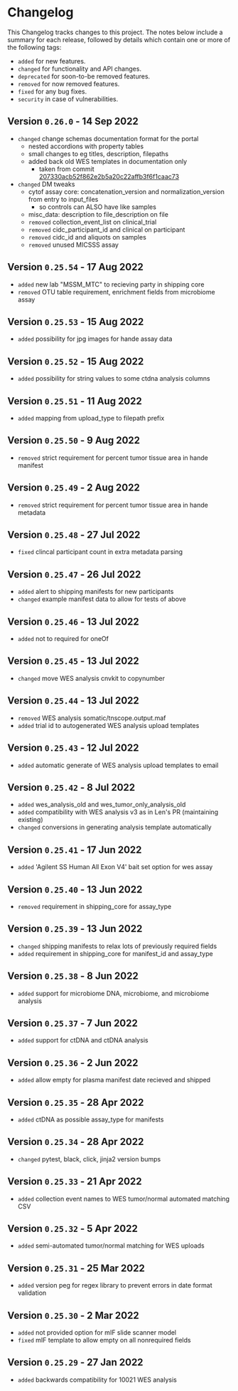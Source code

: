 # Changelog

This Changelog tracks changes to this project. The notes below include a summary for each release, followed by details which contain one or more of the following tags:

- `added` for new features.
- `changed` for functionality and API changes.
- `deprecated` for soon-to-be removed features.
- `removed` for now removed features.
- `fixed` for any bug fixes.
- `security` in case of vulnerabilities.

## Version `0.26.0` - 14 Sep 2022

- `changed` change schemas documentation format for the portal
  - nested accordions with property tables
  - small changes to eg titles, description, filepaths
  - added back old WES templates in documentation only
    - taken from commit [207330acb52f862e2b5a20c22affb3f6f1caac73](https://github.com/CIMAC-CIDC/cidc-schemas/tree/207330acb52f862e2b5a20c22affb3f6f1caac73)
- `changed` DM tweaks
  - cytof assay core: concatenation_version and normalization_version from entry to input_files
    - so controls can ALSO have like samples
  - misc_data: description to file_description on file
  - `removed` collection_event_list on clinical_trial
  - `removed` cidc_participant_id and clinical on participant
  - `removed` cidc_id and aliquots on samples
  - `removed` unused MICSSS assay

## Version `0.25.54` - 17 Aug 2022

- `added` new lab "MSSM_MTC" to recieving party in shipping core
- `removed` OTU table requirement, enrichment fields from microbiome assay

## Version `0.25.53` - 15 Aug 2022

- `added` possibility for jpg images for hande assay data

## Version `0.25.52` - 15 Aug 2022

- `added` possibility for string values to some ctdna analysis columns

## Version `0.25.51` - 11 Aug 2022

- `added` mapping from upload_type to filepath prefix

## Version `0.25.50` - 9 Aug 2022

- `removed` strict requirement for percent tumor tissue area in hande manifest

## Version `0.25.49` - 2 Aug 2022

- `removed` strict requirement for percent tumor tissue area in hande metadata

## Version `0.25.48` - 27 Jul 2022

- `fixed` clincal participant count in extra metadata parsing

## Version `0.25.47` - 26 Jul 2022

- `added` alert to shipping manifests for new participants
- `changed` example manifest data to allow for tests of above

## Version `0.25.46` - 13 Jul 2022

- `added` not to required for oneOf

## Version `0.25.45` - 13 Jul 2022

- `changed` move WES analysis cnvkit to copynumber

## Version `0.25.44` - 13 Jul 2022

- `removed` WES analysis somatic/tnscope.output.maf
- `added` trial id to autogenerated WES analysis upload templates

## Version `0.25.43` - 12 Jul 2022

- `added` automatic generate of WES analysis upload templates to email

## Version `0.25.42` - 8 Jul 2022

- `added` wes_analysis_old and wes_tumor_only_analysis_old
- `added` compatibility with WES analysis v3 as in Len's PR (maintaining existing)
- `changed` conversions in generating analysis template automatically

## Version `0.25.41` - 17 Jun 2022

- `added` 'Agilent SS Human All Exon V4' bait set option for wes assay

## Version `0.25.40` - 13 Jun 2022

- `removed` requirement in shipping_core for assay_type

## Version `0.25.39` - 13 Jun 2022

- `changed` shipping manifests to relax lots of previously required fields
- `added` requirement in shipping_core for manifest_id and assay_type

## Version `0.25.38` - 8 Jun 2022

- `added` support for microbiome DNA, microbiome, and microbiome analysis

## Version `0.25.37` - 7 Jun 2022

- `added` support for ctDNA and ctDNA analysis

## Version `0.25.36` - 2 Jun 2022

- `added` allow empty for plasma manifest date recieved and shipped

## Version `0.25.35` - 28 Apr 2022

- `added` ctDNA as possible assay_type for manifests

## Version `0.25.34` - 28 Apr 2022

- `changed` pytest, black, click, jinja2 version bumps

## Version `0.25.33` - 21 Apr 2022

- `added` collection event names to WES tumor/normal automated matching CSV

## Version `0.25.32` - 5 Apr 2022

- `added` semi-automated tumor/normal matching for WES uploads

## Version `0.25.31` - 25 Mar 2022

- `added` version peg for regex library to prevent errors in date format validation

## Version `0.25.30` - 2 Mar 2022

- `added` not provided option for mIF slide scanner model
- `fixed` mIF template to allow empty on all nonrequired fields

## Version `0.25.29` - 27 Jan 2022

- `added` backwards compatibility for 10021 WES analysis
